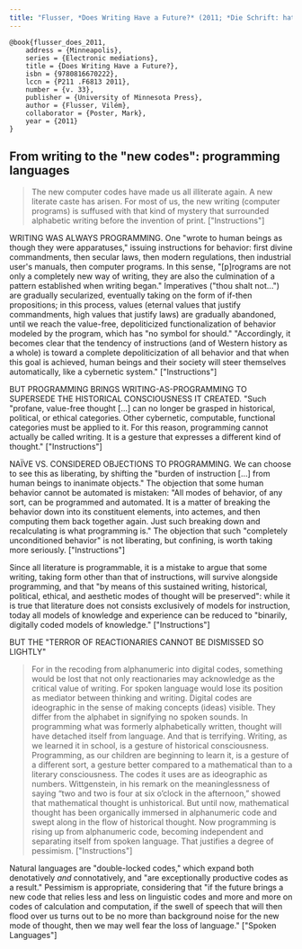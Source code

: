 ```yaml
---
title: "Flusser, *Does Writing Have a Future?* (2011; *Die Schrift: hat Schreiben Zukunft?*, 1987)"
---
```


```
@book{flusser_does_2011,
	address = {Minneapolis},
	series = {Electronic mediations},
	title = {Does Writing Have a Future?},
	isbn = {9780816670222},
	lccn = {P211 .F6813 2011},
	number = {v. 33},
	publisher = {University of Minnesota Press},
	author = {Flusser, Vilém},
	collaborator = {Poster, Mark},
	year = {2011}
}
```


From writing to the "new codes": programming languages
------------------------------------------------------

> The new computer codes have made us all illiterate again. A new literate caste has arisen. For most of us, the new writing (computer programs) is suffused with that kind of mystery that surrounded alphabetic writing before the invention of print. ["Instructions"]

WRITING WAS ALWAYS PROGRAMMING. One "wrote to human beings as though they were apparatuses," issuing instructions for behavior: first divine commandments, then secular laws, then modern regulations, then industrial user's manuals, then computer programs. In this sense, "[p]rograms are not only a completely new way of writing, they are also the culmination of a pattern established when writing began." Imperatives ("thou shalt not...") are gradually secularized, eventually taking on the form of if-then propositions; in this process, values (eternal values that justify commandments, high values that justify laws) are gradually abandoned, until we reach the value-free, depoliticized functionalization of behavior modeled by the program, which has "no symbol for should." "Accordingly, it becomes clear that the tendency of instructions (and of Western history as a whole) is toward a complete depoliticization of all behavior and that when this goal is achieved, human beings and their society will steer themselves automatically, like a cybernetic system." ["Instructions"]

BUT PROGRAMMING BRINGS WRITING-AS-PROGRAMMING TO SUPERSEDE THE HISTORICAL CONSCIOUSNESS IT CREATED. "Such "profane, value-free thought [...] can no longer be grasped in historical, political, or ethical categories. Other cybernetic, computable, functional categories must be applied to it. For this reason, programming cannot actually be called writing. It is a gesture that expresses a different kind of thought." ["Instructions"]

NAÏVE VS. CONSIDERED OBJECTIONS TO PROGRAMMING. We can choose to see this as liberating, by shifting the "burden of instruction [...] from human beings to inanimate objects." The objection that some human behavior cannot be automated is mistaken: "All modes of behavior, of any sort, can be programmed and automated. It is a matter of breaking the behavior down into its constituent elements, into actemes, and then computing them back together again. Just such breaking down and recalculating is what programming is." The objection that such "completely unconditioned behavior" is not liberating, but confining, is worth taking more seriously. ["Instructions"]

Since all literature is programmable, it is a mistake to argue that some writing, taking form other than that of instructions, will survive alongside programming, and that "by means of this sustained writing, historical, political, ethical, and aesthetic modes of thought will be preserved": while it is true that literature does not consists exclusively of models for instruction, today all models of knowledge and experience can be reduced to "binarily, digitally coded models of knowledge." ["Instructions"]

BUT THE "TERROR OF REACTIONARIES CANNOT BE DISMISSED SO LIGHTLY"

> For in the recoding from alphanumeric into digital codes, something would be lost that not only reactionaries may acknowledge as the critical value of writing. For spoken language would lose its position as mediator between thinking and writing. Digital codes are ideographic in the sense of making concepts (ideas) visible. They differ from the alphabet in signifying no spoken sounds. In programming what was formerly alphabetically written, thought will have detached itself from language. And that is terrifying. Writing, as we learned it in school, is a gesture of historical consciousness. Programming, as our children are beginning to learn it, is a gesture of a different sort, a gesture better compared to a mathematical than to a literary consciousness. The codes it uses are as ideographic as numbers. Wittgenstein, in his remark on the meaninglessness of saying “two and two is four at six o’clock in the afternoon,” showed that mathematical thought is unhistorical. But until now, mathematical thought has been organically immersed in alphanumeric code and swept along in the flow of historical thought. Now programming is rising up from alphanumeric code, becoming independent and separating itself from spoken language. That justifies a degree of pessimism. ["Instructions"]

Natural languages are "double-locked codes," which expand both denotatively *and* connotatively, and "are exceptionally productive codes as a result." Pessimism is appropriate, considering that "if the future brings a new code that relies less and less on linguistic codes and more and more on codes of calculation and computation, if the swell of speech that will then flood over us turns out to be no more than background noise for the new mode of thought, then we may well fear the loss of language." ["Spoken Languages"]

